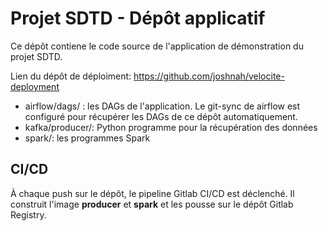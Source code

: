 # Projet SDTD - Dépôt applicatif
Ce dépôt contiene le code source de l'application de démonstration du projet SDTD.

Lien du dépôt de déploiment: https://github.com/joshnah/velocite-deployment
- airflow/dags/ : les DAGs de l'application. Le git-sync de airflow est configuré pour récupérer les DAGs de ce dépôt automatiquement.
- kafka/producer/: Python programme pour la récupération des données
- spark/: les programmes Spark


## CI/CD
À chaque push sur le dépôt, le pipeline Gitlab CI/CD est déclenché. Il construit l'image **producer** et **spark** et les pousse sur le dépôt Gitlab Registry.
